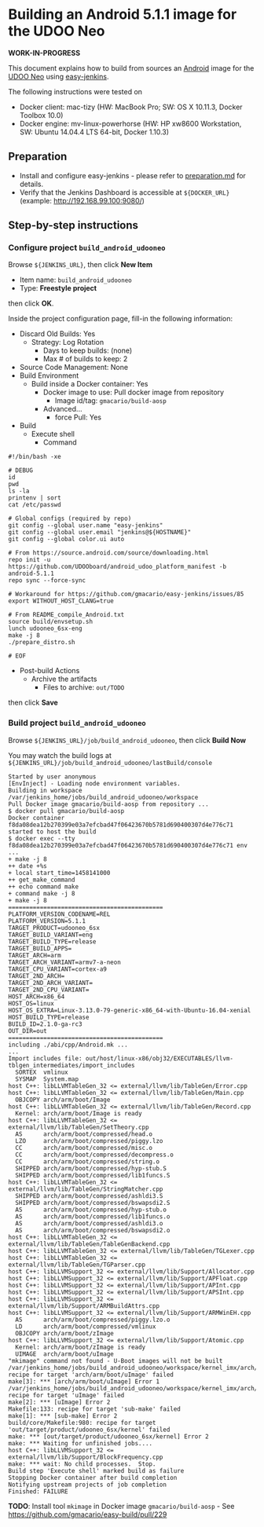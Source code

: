 # Building an Android 5.1.1 image for the UDOO Neo

**WORK-IN-PROGRESS**

This document explains how to build from sources an [Android](https://source.android.com/) image for the [UDOO Neo](http://www.udoo.org/udoo-neo/) using [easy-jenkins](https://github.com/gmacario/easy-jenkins).

The following instructions were tested on

* Docker client: mac-tizy (HW: MacBook Pro; SW: OS X 10.11.3, Docker Toolbox 10.0)
* Docker engine: mv-linux-powerhorse (HW: HP xw8600 Workstation, SW: Ubuntu 14.04.4 LTS 64-bit, Docker 1.10.3)

## Preparation

* Install and configure easy-jenkins - please refer to [preparation.md](https://github.com/gmacario/easy-jenkins/blob/master/docs/preparation.md) for details.
* Verify that the Jenkins Dashboard is accessible at `${DOCKER_URL}` (example: http://192.168.99.100:9080/)

## Step-by-step instructions

### Configure project `build_android_udooneo`

Browse `${JENKINS_URL}`, then click **New Item**
  - Item name: `build_android_udooneo`
  - Type: **Freestyle project**

  then click **OK**.

Inside the project configuration page, fill-in the following information:
  - Discard Old Builds: Yes
    - Strategy: Log Rotation
      - Days to keep builds: (none)
      - Max # of builds to keep: 2
  - Source Code Management: None
  - Build Environment
    - Build inside a Docker container: Yes
      - Docker image to use: Pull docker image from repository
        - Image id/tag: `gmacario/build-aosp`
      - Advanced...
        - force Pull: Yes
  - Build
    - Execute shell
      - Command

```
#!/bin/bash -xe

# DEBUG
id
pwd
ls -la
printenv | sort
cat /etc/passwd

# Global configs (required by repo)
git config --global user.name "easy-jenkins"
git config --global user.email "jenkins@${HOSTNAME}"
git config --global color.ui auto

# From https://source.android.com/source/downloading.html
repo init -u https://github.com/UDOOboard/android_udoo_platform_manifest -b android-5.1.1
repo sync --force-sync

# Workaround for https://github.com/gmacario/easy-jenkins/issues/85
export WITHOUT_HOST_CLANG=true

# From README_compile_Android.txt
source build/envsetup.sh
lunch udooneo_6sx-eng
make -j 8
./prepare_distro.sh

# EOF
```
- Post-build Actions
    - Archive the artifacts
      - Files to archive: `out/TODO`

then click **Save**

### Build project `build_android_udooneo`

Browse `${JENKINS_URL}/job/build_android_udooneo`, then click **Build Now**

You may watch the build logs at `${JENKINS_URL}/job/build_android_udooneo/lastBuild/console`

<!-- (2016-03-16 16:15 CET) http://mv-linux-powerhorse.solarma.it:9080/job/build_android_udooneo/lastBuild/console -->

```
Started by user anonymous
[EnvInject] - Loading node environment variables.
Building in workspace /var/jenkins_home/jobs/build_android_udooneo/workspace
Pull Docker image gmacario/build-aosp from repository ...
$ docker pull gmacario/build-aosp
Docker container f8da08dea12b270399e03a7efcbad47f06423670b5781d690400307d4e776c71 started to host the build
$ docker exec --tty f8da08dea12b270399e03a7efcbad47f06423670b5781d690400307d4e776c71 env
...
+ make -j 8
++ date +%s
+ local start_time=1458141000
++ get_make_command
++ echo command make
+ command make -j 8
+ make -j 8
============================================
PLATFORM_VERSION_CODENAME=REL
PLATFORM_VERSION=5.1.1
TARGET_PRODUCT=udooneo_6sx
TARGET_BUILD_VARIANT=eng
TARGET_BUILD_TYPE=release
TARGET_BUILD_APPS=
TARGET_ARCH=arm
TARGET_ARCH_VARIANT=armv7-a-neon
TARGET_CPU_VARIANT=cortex-a9
TARGET_2ND_ARCH=
TARGET_2ND_ARCH_VARIANT=
TARGET_2ND_CPU_VARIANT=
HOST_ARCH=x86_64
HOST_OS=linux
HOST_OS_EXTRA=Linux-3.13.0-79-generic-x86_64-with-Ubuntu-16.04-xenial
HOST_BUILD_TYPE=release
BUILD_ID=2.1.0-ga-rc3
OUT_DIR=out
============================================
including ./abi/cpp/Android.mk ...
...
Import includes file: out/host/linux-x86/obj32/EXECUTABLES/llvm-tblgen_intermediates/import_includes
  SORTEX  vmlinux
  SYSMAP  System.map
host C++: libLLVMTableGen_32 <= external/llvm/lib/TableGen/Error.cpp
host C++: libLLVMTableGen_32 <= external/llvm/lib/TableGen/Main.cpp
  OBJCOPY arch/arm/boot/Image
host C++: libLLVMTableGen_32 <= external/llvm/lib/TableGen/Record.cpp
  Kernel: arch/arm/boot/Image is ready
host C++: libLLVMTableGen_32 <= external/llvm/lib/TableGen/SetTheory.cpp
  AS      arch/arm/boot/compressed/head.o
  LZO     arch/arm/boot/compressed/piggy.lzo
  CC      arch/arm/boot/compressed/misc.o
  CC      arch/arm/boot/compressed/decompress.o
  CC      arch/arm/boot/compressed/string.o
  SHIPPED arch/arm/boot/compressed/hyp-stub.S
  SHIPPED arch/arm/boot/compressed/lib1funcs.S
host C++: libLLVMTableGen_32 <= external/llvm/lib/TableGen/StringMatcher.cpp
  SHIPPED arch/arm/boot/compressed/ashldi3.S
  SHIPPED arch/arm/boot/compressed/bswapsdi2.S
  AS      arch/arm/boot/compressed/hyp-stub.o
  AS      arch/arm/boot/compressed/lib1funcs.o
  AS      arch/arm/boot/compressed/ashldi3.o
  AS      arch/arm/boot/compressed/bswapsdi2.o
host C++: libLLVMTableGen_32 <= external/llvm/lib/TableGen/TableGenBackend.cpp
host C++: libLLVMTableGen_32 <= external/llvm/lib/TableGen/TGLexer.cpp
host C++: libLLVMTableGen_32 <= external/llvm/lib/TableGen/TGParser.cpp
host C++: libLLVMSupport_32 <= external/llvm/lib/Support/Allocator.cpp
host C++: libLLVMSupport_32 <= external/llvm/lib/Support/APFloat.cpp
host C++: libLLVMSupport_32 <= external/llvm/lib/Support/APInt.cpp
host C++: libLLVMSupport_32 <= external/llvm/lib/Support/APSInt.cpp
host C++: libLLVMSupport_32 <= external/llvm/lib/Support/ARMBuildAttrs.cpp
host C++: libLLVMSupport_32 <= external/llvm/lib/Support/ARMWinEH.cpp
  AS      arch/arm/boot/compressed/piggy.lzo.o
  LD      arch/arm/boot/compressed/vmlinux
  OBJCOPY arch/arm/boot/zImage
host C++: libLLVMSupport_32 <= external/llvm/lib/Support/Atomic.cpp
  Kernel: arch/arm/boot/zImage is ready
  UIMAGE  arch/arm/boot/uImage
"mkimage" command not found - U-Boot images will not be built
/var/jenkins_home/jobs/build_android_udooneo/workspace/kernel_imx/arch/arm/boot/Makefile:80: recipe for target 'arch/arm/boot/uImage' failed
make[3]: *** [arch/arm/boot/uImage] Error 1
/var/jenkins_home/jobs/build_android_udooneo/workspace/kernel_imx/arch/arm/Makefile:307: recipe for target 'uImage' failed
make[2]: *** [uImage] Error 2
Makefile:133: recipe for target 'sub-make' failed
make[1]: *** [sub-make] Error 2
build/core/Makefile:980: recipe for target 'out/target/product/udooneo_6sx/kernel' failed
make: *** [out/target/product/udooneo_6sx/kernel] Error 2
make: *** Waiting for unfinished jobs....
host C++: libLLVMSupport_32 <= external/llvm/lib/Support/BlockFrequency.cpp
make: *** wait: No child processes.  Stop.
Build step 'Execute shell' marked build as failure
Stopping Docker container after build completion
Notifying upstream projects of job completion
Finished: FAILURE
```

**TODO**: Install tool `mkimage` in Docker image `gmacario/build-aosp` - See https://github.com/gmacario/easy-build/pull/229
